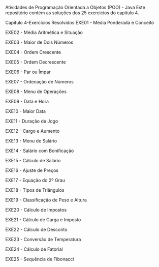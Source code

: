 Atividades de Programação Orientada a Objetos (POO) - Java
Este repositório contém as soluções dos 25 exercicios do capitulo 4.


Capitulo 4-Exercícios Resolvidos
EXE01 - Média Ponderada e Conceito


EXE02 - Média Aritmética e Situação


EXE03 - Maior de Dois Números


EXE04 - Ordem Crescente


EXE05 - Ordem Decrescente


EXE06 - Par ou Ímpar


EXE07 - Ordenação de Números


EXE08 - Menu de Operações

EXE09 - Data e Hora


EXE10 - Maior Data


EXE11 - Duração de Jogo


EXE12 - Cargo e Aumento


EXE13 - Menu de Salário


EXE14 - Salário com Bonificação


EXE15 - Cálculo de Salário


EXE16 - Ajuste de Preços


EXE17 - Equação do 2º Grau


EXE18 - Tipos de Triângulos


EXE19 - Classificação de Peso e Altura


EXE20 - Cálculo de Impostos


EXE21 - Cálculo de Carga e Imposto


EXE22 - Cálculo de Desconto


EXE23 - Conversão de Temperatura


EXE24 - Cálculo de Fatorial


EXE25 - Sequência de Fibonacci
